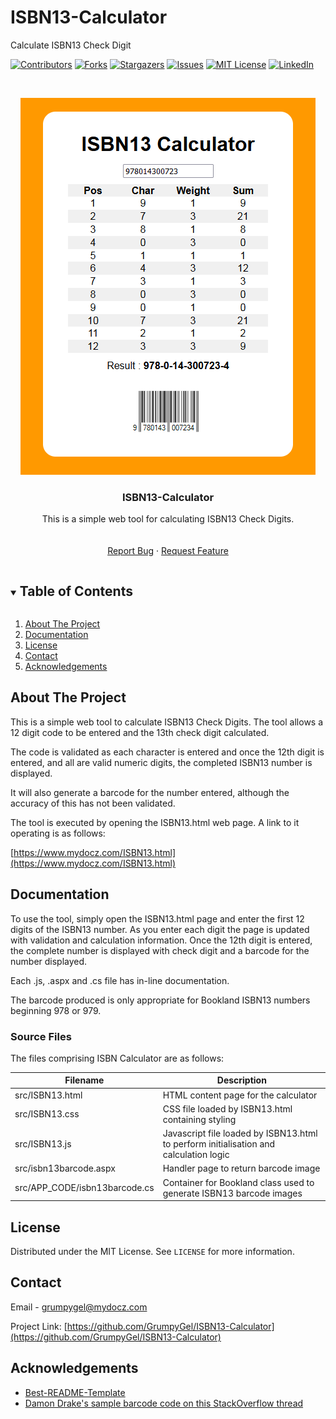 # ISBN13-Calculator
Calculate ISBN13 Check Digit

[![Contributors][contributors-shield]][contributors-url]
[![Forks][forks-shield]][forks-url]
[![Stargazers][stars-shield]][stars-url]
[![Issues][issues-shield]][issues-url]
[![MIT License][license-shield]][license-url]
[![LinkedIn][linkedin-shield]][linkedin-url]



<!-- PROJECT LOGO -->
<br />
<p align="center">
  <a href="https://github.com/GrumpyGel/ISBN13-Calculator">
    <img src="src/images/ISBN13.png" alt="Sent Summary">
  </a>

  <h3 align="center">ISBN13-Calculator</h3>

  <p align="center">
    This is a simple web tool for calculating ISBN13 Check Digits.
    <br />
    <br />
    <br />
    <a href="https://github.com/GrumpyGel/ISBN13-Calculator/issues">Report Bug</a>
    ·
    <a href="https://github.com/GrumpyGel/ISBN13-Calculator/issues">Request Feature</a>
  </p>
</p>



<!-- TABLE OF CONTENTS -->
<details open="open">
  <summary><h2 style="display: inline-block">Table of Contents</h2></summary>
  <ol>
    <li><a href="#about-the-project">About The Project</a></li>
    <li><a href="#documentation">Documentation</a></li>
    <li><a href="#license">License</a></li>
    <li><a href="#contact">Contact</a></li>
    <li><a href="#acknowledgements">Acknowledgements</a></li>
  </ol>
</details>


<!-- ABOUT THE PROJECT -->
## About The Project

This is a simple web tool to calculate ISBN13 Check Digits.  The tool allows a 12 digit code to be entered and the 13th check digit calculated.

The code is validated as each character is entered and once the 12th digit is entered, and all are valid numeric digits, the completed ISBN13 number is displayed.

It will also generate a barcode for the number entered, although the accuracy of this has not been validated.

The tool is executed by opening the ISBN13.html web page.  A link to it operating is as follows:

[https://www.mydocz.com/ISBN13.html](https://www.mydocz.com/ISBN13.html)


<!-- DOCUMENTATION -->
## Documentation

To use the tool, simply open the ISBN13.html page and enter the first 12 digits of the ISBN13 number.  As you enter each digit the page is updated with validation and calculation information.  Once the 12th digit is entered, the complete number is displayed with check digit and a barcode for the number displayed.

Each .js, .aspx and .cs file has in-line documentation.

The barcode produced is only appropriate for Bookland ISBN13 numbers beginning 978 or 979.


### Source Files

The files comprising ISBN Calculator are as follows:
  
| Filename | Description |
| --- | --- |
| src/ISBN13.html | HTML content page for the calculator |
| src/ISBN13.css | CSS file loaded by ISBN13.html containing styling |
| src/ISBN13.js | Javascript file loaded by ISBN13.html to perform initialisation and calculation logic |
| src/isbn13barcode.aspx | Handler page to return barcode image |
| src/APP_CODE/isbn13barcode.cs | Container for Bookland class used to generate ISBN13 barcode images |


<!-- LICENSE -->
## License

Distributed under the MIT License. See `LICENSE` for more information.



<!-- CONTACT -->
## Contact

Email - [grumpygel@mydocz.com](mailto:grumpygel@mydocz.com)

Project Link: [https://github.com/GrumpyGel/ISBN13-Calculator](https://github.com/GrumpyGel/ISBN13-Calculator)



<!-- ACKNOWLEDGEMENTS -->
## Acknowledgements

* [Best-README-Template](https://github.com/othneildrew/Best-README-Template)
* [Damon Drake's sample barcode code on this StackOverflow thread](https://stackoverflow.com/questions/13072676/how-do-i-create-a-dynamic-isbn-13-barcode-image-in-c-sharp)



<!-- MARKDOWN LINKS & IMAGES -->
<!-- https://www.markdownguide.org/basic-syntax/#reference-style-links -->
[contributors-shield]: https://img.shields.io/github/contributors/GrumpyGel/ISBN13-Calculator.svg?style=for-the-badge
[contributors-url]: https://github.com/GrumpyGel/ISBN13-Calculator/graphs/contributors
[forks-shield]: https://img.shields.io/github/forks/GrumpyGel/ISBN13-Calculator.svg?style=for-the-badge
[forks-url]: https://github.com/GrumpyGel/ISBN13-Calculator/network/members
[stars-shield]: https://img.shields.io/github/stars/GrumpyGel/ISBN13-Calculator.svg?style=for-the-badge
[stars-url]: https://github.com/GrumpyGel/ISBN13-Calculator/stargazers
[issues-shield]: https://img.shields.io/github/issues/GrumpyGel/ISBN13-Calculator.svg?style=for-the-badge
[issues-url]: https://github.com/GrumpyGel/ISBN13-Calculator/issues
[license-shield]: https://img.shields.io/github/license/GrumpyGel/ISBN13-Calculator.svg?style=for-the-badge
[license-url]: https://github.com/GrumpyGel/ISBN13-Calculator/blob/master/LICENSE.txt
[linkedin-shield]: https://img.shields.io/badge/-LinkedIn-black.svg?style=for-the-badge&logo=linkedin&colorB=555
[linkedin-url]: https://linkedin.com/in/gerald-moull-41b5265
